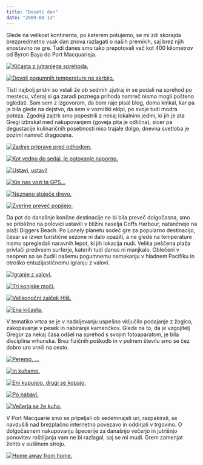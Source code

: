 ```yaml
---
title: "Deseti dan"
date: "2009-08-13"
---
```


Glede na velikost kontinenta, po katerem potujemo, se mi zdi skorajda brezpredmetno vsak dan znova razlagati o naših premikih, saj brez njih enostavno ne gre. Tudi danes smo tako prepotovali več kot 400 kilometrov od Byron Baya do Port Macquarieja.

[![Kičasta z jutranjega sprehoda.](/images/avstralija/dsc_9957.jpg "DSC_9957")](/images/avstralija/dsc_9957.jpg)

[![Dovolj pogumnih temperature ne skrbijo.](/images/avstralija/dsc_9980.jpg "DSC_9980")](/images/avstralija/dsc_9980.jpg)

Tisti najbolj pridni so vstali že ob sedmih zjutraj in se podali na sprehod po mestecu, včeraj si ga zaradi poznega prihoda namreč nismo mogli pošteno ogledati. Sam sem z izgovorom, da bom raje pisal blog, doma kinkal, kar pa je bila glede na dejstvo, da sem v vozniški ekipi, po svoje tudi modra poteza. Zgodnji zajtrk smo popestrili z nekaj lokalnimi jedmi, ki jih je ata Gregi izbrskal med nakupovanjem (goveja pita je odlična), sicer pa degustacije kulinaričnih posebnosti niso trajale dolgo, dnevna svetloba je pozimi namreč dragocena.

[![Zadnje priprave pred odhodom.](/images/avstralija/dsc_0017.jpg "DSC_0017")](/images/avstralija/dsc_0017.jpg)

[![Kot vedno do sedaj, je potovanje naporno.](/images/avstralija/dsc_0031.jpg "DSC_0031")](/images/avstralija/dsc_0031.jpg)

[![Ustavi, ustavi!](/images/avstralija/dsc_0032.jpg "DSC_0032")](/images/avstralija/dsc_0032.jpg)

[![Kje nas vozi ta GPS...](/images/avstralija/dsc_0078.jpg "DSC_0078")](/images/avstralija/dsc_0078.jpg)

[![Neznano stoječe drevo.](/images/avstralija/dsc_0123.jpg "DSC_0123")](/images/avstralija/dsc_0123.jpg)

[![Zverine preveč popijejo.](/images/avstralija/dsc_0251.jpg "DSC_0251")](/images/avstralija/dsc_0251.jpg)

Da pot do današnje končne destinacije ne bi bila preveč dolgočasna, smo se približno na polovici ustavili v bližini naselja Coffs Harbour, natančneje na plaži Diggers Beach. Po Lonely planetu sodeč gre za popularno destinacijo, česar se izven turistične sezone ni dalo opaziti, a ne glede na temperature nismo spregledali naravnih lepot, ki jih lokacija nudi. Velika peščena plaža privlači predvsem surferje, katerih tudi danes ni manjkalo. Oblečeni v neopren so se čudili našemu pogumnemu namakanju v hladnem Pacifiku in otroško entuzijastičnemu igranju z valovi.

[![Igranje z valovi.](/images/avstralija/dsc_0267.jpg "DSC_0267")](/images/avstralija/dsc_0267.jpg)

[![Tri konjske moči.](/images/avstralija/dsc_0268.jpg "DSC_0268")](/images/avstralija/dsc_0268.jpg)

[![Velikonočni zajček Hliš.](/images/avstralija/dsc_0284.jpg "DSC_0284")](/images/avstralija/dsc_0284.jpg)

[![Ena kičasta.](/images/avstralija/dsc_0342.jpg "DSC_0342")](/images/avstralija/dsc_0342.jpg)

V tematiko vrtca se je v nadaljevanju uspešno vključilo podajanje z žogico, zakopavanje v pesek in nabiranje kamenčkov. Glede na to, da je vzgojitelj Gregor za nekaj časa odšel na sprehod s svojim fotoaparatom, je bila disciplina vrhunska. Brez fizičnih poškodb in v polnem številu smo se čez dobro uro vrnili na cesto.

[![Peremo, ...](/images/avstralija/dsc_0368.jpg "DSC_0368")](/images/avstralija/dsc_0368.jpg)

[![in kuhamo.](/images/avstralija/dsc_0370.jpg "DSC_0370")](/images/avstralija/dsc_0370.jpg)

[![Eni kupujejo, drugi se kopajo.](/images/avstralija/dsc_0384.jpg "DSC_0384")](/images/avstralija/dsc_0384.jpg)

[![Po nabavi.](/images/avstralija/dsc_0405.jpg "DSC_0405")](/images/avstralija/dsc_0405.jpg)

[![Večerja se že kuha.](/images/avstralija/dsc_0406.jpg "DSC_0406")](/images/avstralija/dsc_0406.jpg)

V Port Macquarie smo se pripeljali ob sedemnajsti uri, razpakirali, se navdušili nad brezplačno internetno povezavo in oddirjali v trgovino. O dolgočasnem nakupovanju špecerije za današnjo večerjo in jutrišnjo ponovitev roštiljanja vam ne bi razlagal, saj se mi mudi. Grem zamenjat žehto v sušilnem stroju.

[![Home away from home.](/images/avstralija/dsc_04001.jpg "DSC_0400")](/images/avstralija/dsc_04001.jpg)
